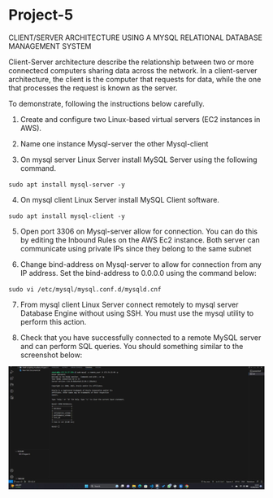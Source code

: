 # Project-5
 CLIENT/SERVER ARCHITECTURE USING A MYSQL RELATIONAL DATABASE MANAGEMENT SYSTEM

Client-Server architecture describe the relationship between two or more connectecd computers sharing data across the network. In a client-server architecture, the client is the computer that requests for data, while the one that processes the request is known as the server.

To demonstrate, following the instructions below carefully.

1. Create and configure two Linux-based virtual servers (EC2 instances in AWS).

2. Name one instance Mysql-server the other Mysql-client

3. On mysql server Linux Server install MySQL Server using the following command.

`sudo apt install mysql-server -y`

4. On mysql client Linux Server install MySQL Client software.

`sudo apt install mysql-client -y`

5. Open port 3306 on Mysql-server allow for connection. You can do this by editing the Inbound Rules on the AWS Ec2 instance. Both server can communicate using private IPs since they belong to the same subnet

6. Change bind-address on Mysql-server to allow for connection from any IP address. Set the bind-address to 0.0.0.0 using the command below:

`sudo vi /etc/mysql/mysql.conf.d/mysqld.cnf`

7. From mysql client Linux Server connect remotely to mysql server Database Engine without using SSH. You must use the mysql utility to perform this action.

8. Check that you have successfully connected to a remote MySQL server and can perform SQL queries. You should something similar to the screenshot below:

![NGINX Status](./Images-5/image-5.1.jpg)
